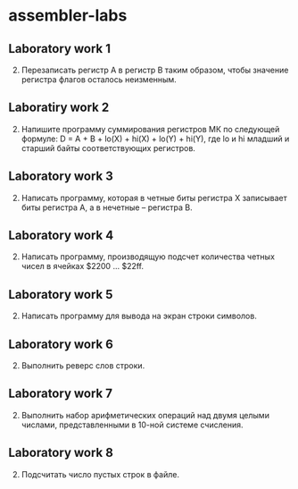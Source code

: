 # assembler-labs
## Laboratory work 1
2. Перезаписать регистр А в регистр В таким образом, чтобы значение
регистра флагов осталось неизменным.
## Laboratiry work 2
2. Напишите программу суммирования регистров МК по следующей
формуле: D = A + B + lo(X) + hi(X) + lo(Y) + hi(Y), где lo и hi младший и старший
байты соответствующих регистров.
## Laboratory work 3
2. Написать программу, которая в четные биты регистра X записывает биты
регистра А, а в нечетные – регистра В.
## Laboratory work 4
2. Написать программу, производящую подсчет количества четных чисел в
ячейках $2200 ... $22ff.
## Laboratory work 5
2. Написать программу для вывода на экран строки символов.
## Laboratory work 6
2. Выполнить реверс слов строки.
## Laboratory work 7
2. Выполнить набор арифметических операций над двумя целыми числами, представленными в 10-ной системе счисления.
## Laboratory work 8
2. Подсчитать число пустых строк в файле.
